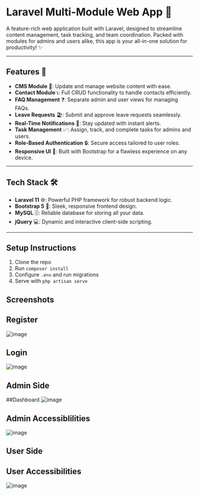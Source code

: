 # Laravel Multi-Module Web App 🚀

A feature-rich web application built with Laravel, designed to streamline content management, task tracking, and team coordination. Packed with modules for admins and users alike, this app is your all-in-one solution for productivity! ✨

---

## Features 🌟
- **CMS Module** 📝: Update and manage website content with ease.  
- **Contact Module** 📞: Full CRUD functionality to handle contacts efficiently.  
- **FAQ Management** ❓: Separate admin and user views for managing FAQs.  
- **Leave Requests** 🏖️: Submit and approve leave requests seamlessly.  
- **Real-Time Notifications** 🔔: Stay updated with instant alerts.  
- **Task Management** ✅: Assign, track, and complete tasks for admins and users.  
- **Role-Based Authentication** 🔒: Secure access tailored to user roles.  
- **Responsive UI** 📱: Built with Bootstrap for a flawless experience on any device.

---

## Tech Stack 🛠️
- **Laravel 11** ⚙️: Powerful PHP framework for robust backend logic.  
- **Bootstrap 5** 🎨: Sleek, responsive frontend design.  
- **MySQL** 🗄️: Reliable database for storing all your data.  
- **jQuery** 💻: Dynamic and interactive client-side scripting.

---


## Setup Instructions
1. Clone the repo
2. Run `composer install`
3. Configure `.env` and run migrations
4. Serve with `php artisan serve`

## Screenshots

## Register  
![image](https://github.com/user-attachments/assets/c717e70d-0971-4114-a87a-99a10e7f37f4)


## Login  
![image](https://github.com/user-attachments/assets/c926d228-7100-4fde-aee2-4e847587bef4)


## Admin Side 

##Dashboard
![image](https://github.com/user-attachments/assets/e178f8a8-eb92-48ab-97c5-15e50bfe2dcc)

## Admin Accessiblilities
![image](https://github.com/user-attachments/assets/e1c8e057-36d1-408d-8ade-6e179dd4df54)

## User Side

## User Accessibilities
![image](https://github.com/user-attachments/assets/93de9224-d3eb-4a65-8840-46b7d1d2c2ce)





